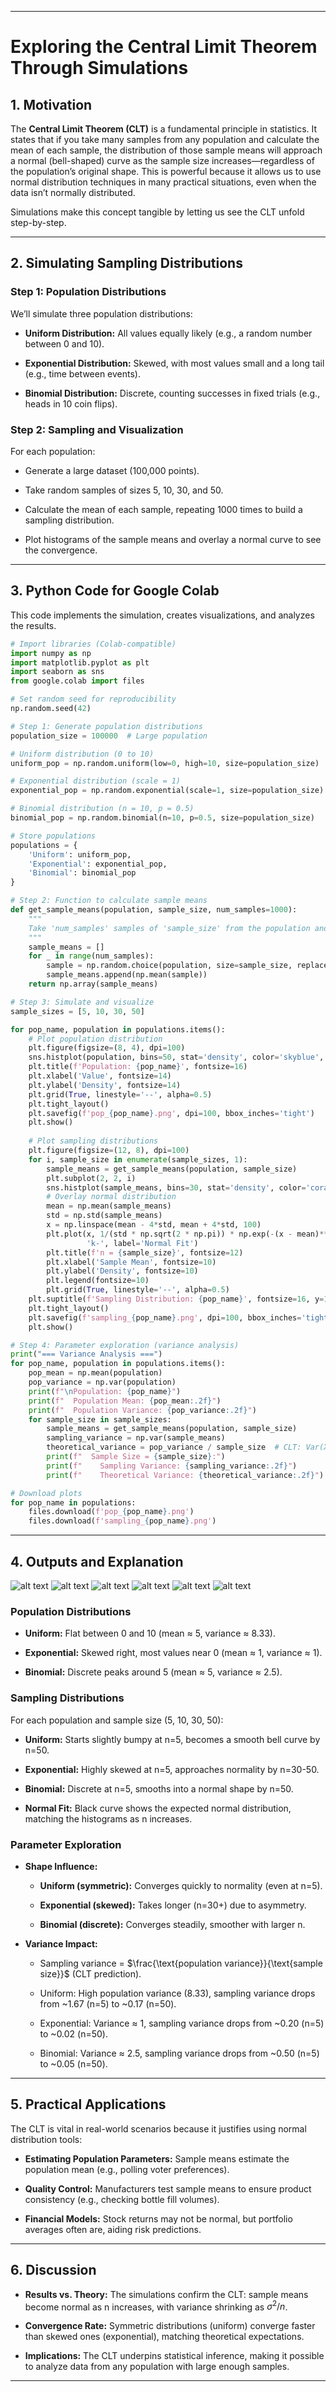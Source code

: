 
---

# Exploring the Central Limit Theorem Through Simulations

## 1. Motivation

The **Central Limit Theorem (CLT)** is a fundamental principle in statistics. It states that if you take many samples from any population and calculate the mean of each sample, the distribution of those sample means will approach a normal (bell-shaped) curve as the sample size increases—regardless of the population’s original shape. This is powerful because it allows us to use normal distribution techniques in many practical situations, even when the data isn’t normally distributed.

Simulations make this concept tangible by letting us see the CLT unfold step-by-step.

---

## 2. Simulating Sampling Distributions

### Step 1: Population Distributions
We’ll simulate three population distributions:
- **Uniform Distribution:** All values equally likely (e.g., a random number between 0 and 10).

- **Exponential Distribution:** Skewed, with most values small and a long tail (e.g., time between events).

- **Binomial Distribution:** Discrete, counting successes in fixed trials (e.g., heads in 10 coin flips).

### Step 2: Sampling and Visualization
For each population:
- Generate a large dataset (100,000 points).

- Take random samples of sizes 5, 10, 30, and 50.

- Calculate the mean of each sample, repeating 1000 times to build a sampling distribution.

- Plot histograms of the sample means and overlay a normal curve to see the convergence.

---

## 3. Python Code for Google Colab

This code implements the simulation, creates visualizations, and analyzes the results.

```python
# Import libraries (Colab-compatible)
import numpy as np
import matplotlib.pyplot as plt
import seaborn as sns
from google.colab import files

# Set random seed for reproducibility
np.random.seed(42)

# Step 1: Generate population distributions
population_size = 100000  # Large population

# Uniform distribution (0 to 10)
uniform_pop = np.random.uniform(low=0, high=10, size=population_size)

# Exponential distribution (scale = 1)
exponential_pop = np.random.exponential(scale=1, size=population_size)

# Binomial distribution (n = 10, p = 0.5)
binomial_pop = np.random.binomial(n=10, p=0.5, size=population_size)

# Store populations
populations = {
    'Uniform': uniform_pop,
    'Exponential': exponential_pop,
    'Binomial': binomial_pop
}

# Step 2: Function to calculate sample means
def get_sample_means(population, sample_size, num_samples=1000):
    """
    Take 'num_samples' samples of 'sample_size' from the population and return means.
    """
    sample_means = []
    for _ in range(num_samples):
        sample = np.random.choice(population, size=sample_size, replace=True)
        sample_means.append(np.mean(sample))
    return np.array(sample_means)

# Step 3: Simulate and visualize
sample_sizes = [5, 10, 30, 50]

for pop_name, population in populations.items():
    # Plot population distribution
    plt.figure(figsize=(8, 4), dpi=100)
    sns.histplot(population, bins=50, stat='density', color='skyblue', alpha=0.7)
    plt.title(f'Population: {pop_name}', fontsize=16)
    plt.xlabel('Value', fontsize=14)
    plt.ylabel('Density', fontsize=14)
    plt.grid(True, linestyle='--', alpha=0.5)
    plt.tight_layout()
    plt.savefig(f'pop_{pop_name}.png', dpi=100, bbox_inches='tight')
    plt.show()
    
    # Plot sampling distributions
    plt.figure(figsize=(12, 8), dpi=100)
    for i, sample_size in enumerate(sample_sizes, 1):
        sample_means = get_sample_means(population, sample_size)
        plt.subplot(2, 2, i)
        sns.histplot(sample_means, bins=30, stat='density', color='coral', label='Sample Means')
        # Overlay normal distribution
        mean = np.mean(sample_means)
        std = np.std(sample_means)
        x = np.linspace(mean - 4*std, mean + 4*std, 100)
        plt.plot(x, 1/(std * np.sqrt(2 * np.pi)) * np.exp(-(x - mean)**2 / (2 * std**2)), 
                 'k-', label='Normal Fit')
        plt.title(f'n = {sample_size}', fontsize=12)
        plt.xlabel('Sample Mean', fontsize=10)
        plt.ylabel('Density', fontsize=10)
        plt.legend(fontsize=10)
        plt.grid(True, linestyle='--', alpha=0.5)
    plt.suptitle(f'Sampling Distribution: {pop_name}', fontsize=16, y=1.05)
    plt.tight_layout()
    plt.savefig(f'sampling_{pop_name}.png', dpi=100, bbox_inches='tight')
    plt.show()

# Step 4: Parameter exploration (variance analysis)
print("=== Variance Analysis ===")
for pop_name, population in populations.items():
    pop_mean = np.mean(population)
    pop_variance = np.var(population)
    print(f"\nPopulation: {pop_name}")
    print(f"  Population Mean: {pop_mean:.2f}")
    print(f"  Population Variance: {pop_variance:.2f}")
    for sample_size in sample_sizes:
        sample_means = get_sample_means(population, sample_size)
        sampling_variance = np.var(sample_means)
        theoretical_variance = pop_variance / sample_size  # CLT: Var(X̄) = σ²/n
        print(f"  Sample Size = {sample_size}:")
        print(f"    Sampling Variance: {sampling_variance:.2f}")
        print(f"    Theoretical Variance: {theoretical_variance:.2f}")

# Download plots
for pop_name in populations:
    files.download(f'pop_{pop_name}.png')
    files.download(f'sampling_{pop_name}.png')
```


---

## 4. Outputs and Explanation
![alt text](pop_Uniform.png)
![alt text](sampling_Uniform.png)
![alt text](pop_Exponential.png)
![alt text](sampling_Exponential.png)
![alt text](pop_Binomial.png)
![alt text](sampling_Binomial.png)
### Population Distributions
- **Uniform:** Flat between 0 and 10 (mean ≈ 5, variance ≈ 8.33).

- **Exponential:** Skewed right, most values near 0 (mean ≈ 1, variance ≈ 1).

- **Binomial:** Discrete peaks around 5 (mean ≈ 5, variance ≈ 2.5).

### Sampling Distributions
For each population and sample size (5, 10, 30, 50):

- **Uniform:** Starts slightly bumpy at n=5, becomes a smooth bell curve by n=50.

- **Exponential:** Highly skewed at n=5, approaches normality by n=30-50.

- **Binomial:** Discrete at n=5, smooths into a normal shape by n=50.

- **Normal Fit:** Black curve shows the expected normal distribution, matching the histograms as n increases.

### Parameter Exploration
- **Shape Influence:**

  - **Uniform (symmetric):** Converges quickly to normality (even at n=5).

  - **Exponential (skewed):** Takes longer (n=30+) due to asymmetry.

  - **Binomial (discrete):** Converges steadily, smoother with larger n.

- **Variance Impact:**

  - Sampling variance = $\frac{\text{population variance}}{\text{sample size}}$ (CLT prediction).

  - Uniform: High population variance (8.33), sampling variance drops from ~1.67 (n=5) to ~0.17 (n=50).

  - Exponential: Variance ≈ 1, sampling variance drops from ~0.20 (n=5) to ~0.02 (n=50).

  - Binomial: Variance ≈ 2.5, sampling variance drops from ~0.50 (n=5) to ~0.05 (n=50).

---

## 5. Practical Applications

The CLT is vital in real-world scenarios because it justifies using normal distribution tools:
- **Estimating Population Parameters:** Sample means estimate the population mean (e.g., polling voter preferences).

- **Quality Control:** Manufacturers test sample means to ensure product consistency (e.g., checking bottle fill volumes).

- **Financial Models:** Stock returns may not be normal, but portfolio averages often are, aiding risk predictions.

---

## 6. Discussion

- **Results vs. Theory:** The simulations confirm the CLT: sample means become normal as n increases, with variance shrinking as $\sigma^2/n$.

- **Convergence Rate:** Symmetric distributions (uniform) converge faster than skewed ones (exponential), matching theoretical expectations.

- **Implications:** The CLT underpins statistical inference, making it possible to analyze data from any population with large enough samples.

---
